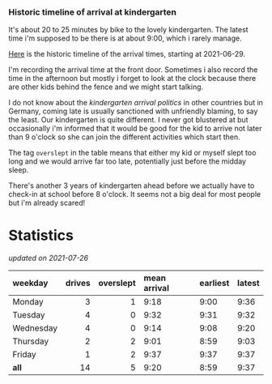 ### Historic timeline of arrival at kindergarten

It's about 20 to 25 minutes by bike to the lovely kindergarten. 
The latest time i'm supposed to be there is at about 9:00, 
which i rarely manage. 

[Here](times.csv) is the historic timeline of the arrival times, starting
at 2021-06-29.

I'm recording the arrival time at the front door. Sometimes i 
also record the time in the afternoon but mostly i forget
to look at the clock because there are other kids 
behind the fence and we might start talking.

I do not know about the *kindergarten arrival politics* in other
countries but in Germany, coming late is usually sanctioned 
with unfriendly blaming, to say the least. Our kindergarten is quite
different. I never got blustered at but occasionally i'm informed
that it would be good for the kid to arrive not later than 9 o'clock
so she can join the different activities which start then. 

The tag `overslept` in the table means that either my kid or myself
slept too long and we would arrive far too late, potentially just
before the midday sleep.

There's another 3 years of kindergarten ahead before we actually 
have to check-in at school before 8 o'clock. It seems not a big deal
for most people but i'm already scared!


# Statistics

*updated on 2021-07-26*

| weekday   |   drives |   overslept | mean arrival   | earliest   | latest   |
|:----------|---------:|------------:|:---------------|:-----------|:---------|
| Monday    |        3 |           1 | 9:18           | 9:00       | 9:36     |
| Tuesday   |        4 |           0 | 9:32           | 9:31       | 9:32     |
| Wednesday |        4 |           0 | 9:14           | 9:08       | 9:20     |
| Thursday  |        2 |           2 | 9:01           | 8:59       | 9:03     |
| Friday    |        1 |           2 | 9:37           | 9:37       | 9:37     |
| **all**   |       14 |           5 | 9:20           | 8:59       | 9:37     |

